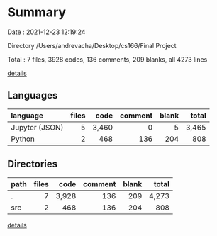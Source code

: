 # Summary

Date : 2021-12-23 12:19:24

Directory /Users/andrevacha/Desktop/cs166/Final Project

Total : 7 files,  3928 codes, 136 comments, 209 blanks, all 4273 lines

[details](details.md)

## Languages
| language | files | code | comment | blank | total |
| :--- | ---: | ---: | ---: | ---: | ---: |
| Jupyter (JSON) | 5 | 3,460 | 0 | 5 | 3,465 |
| Python | 2 | 468 | 136 | 204 | 808 |

## Directories
| path | files | code | comment | blank | total |
| :--- | ---: | ---: | ---: | ---: | ---: |
| . | 7 | 3,928 | 136 | 209 | 4,273 |
| src | 2 | 468 | 136 | 204 | 808 |

[details](details.md)